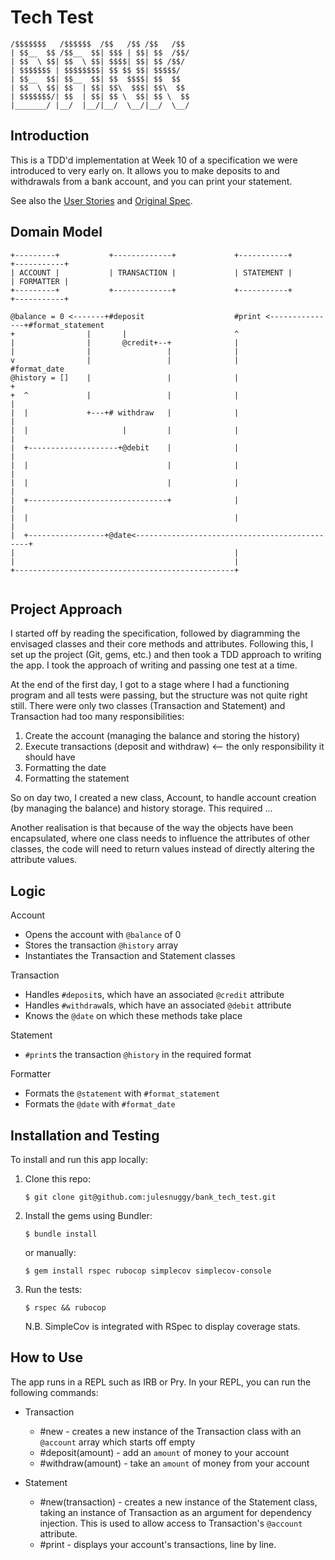 # Tech Test
```
/$$$$$$$   /$$$$$$  /$$   /$$ /$$   /$$
| $$__  $$ /$$__  $$| $$$ | $$| $$  /$$/
| $$  \ $$| $$  \ $$| $$$$| $$| $$ /$$/
| $$$$$$$ | $$$$$$$$| $$ $$ $$| $$$$$/
| $$__  $$| $$__  $$| $$  $$$$| $$  $$
| $$  \ $$| $$  | $$| $$\  $$$| $$\  $$
| $$$$$$$/| $$  | $$| $$ \  $$| $$ \  $$
|_______/ |__/  |__/|__/  \__/|__/  \__/
```

## Introduction
This is a TDD'd implementation at Week 10 of a specification we were introduced to very early on. It allows you to make deposits to and withdrawals from a bank account, and you can print your statement.

See also the [User Stories](UserStories.md) and [Original Spec](OriginalSpec.md).

## Domain Model
```
+---------+           +-------------+             +-----------+           +-----------+
| ACCOUNT |           | TRANSACTION |             | STATEMENT |           | FORMATTER |
+---------+           +-------------+             +-----------+           +-----------+

@balance = 0 <-------+#deposit                    #print <---------------+#format_statement
+                |       |                        ^
|                |       @credit+--+              |
|                |                 |              |
v                |                 |              |                       #format_date
@history = []    |                 |              |                       +
+  ^             |                 |              |                       |
|  |             +---+# withdraw   |              |                       |
|  |                     |         |              |                       |
|  +--------------------+@debit    |              |                       |
|  |                               |              |                       |
|  |                               |              |                       |
|  +-------------------------------+              |                       |
|  |                                              |                       |
|  +-----------------+@date<----------------------------------------------+
|                                                 |
|                                                 |
+-------------------------------------------------+


```

## Project Approach
I started off by reading the specification, followed by diagramming the envisaged classes and their core methods and attributes. Following this, I set up the project (Git, gems, etc.) and then took a TDD approach to writing the app. I took the approach of writing and passing one test at a time.

At the end of the first day, I got to a stage where I had a functioning program and all tests were passing, but the structure was not quite right still. There were only two classes (Transaction and Statement) and Transaction had too many responsibilities:
1. Create the account (managing the balance and storing the history)
2. Execute transactions (deposit and withdraw) <-- the only responsibility it should have
3. Formatting the date
4. Formatting the statement

So on day two, I created a new class, Account, to handle account creation (by managing the balance) and history storage. This required ...

Another realisation is that because of the way the objects have been encapsulated, where one class needs to influence the attributes of other classes, the code will need to return values instead of directly altering the attribute values.

## Logic
Account
  - Opens the account with `@balance` of 0
  - Stores the transaction `@history` array
  - Instantiates the Transaction and Statement classes

Transaction
  - Handles `#deposit`s, which have an associated `@credit` attribute
  - Handles `#withdraw`als, which have an associated `@debit` attribute
  - Knows the `@date` on which these methods take place

Statement
 - `#print`s the transaction `@history` in the required format

 Formatter
 - Formats the `@statement` with `#format_statement`
 - Formats the `@date` with `#format_date`

## Installation and Testing
To install and run this app locally:

1. Clone this repo:

   `$ git clone git@github.com:julesnuggy/bank_tech_test.git`

2. Install the gems using Bundler:

   `$ bundle install`

   or manually:

   `$ gem install rspec rubocop simplecov simplecov-console`

3. Run the tests:

   `$ rspec && rubocop`

   N.B. SimpleCov is integrated with RSpec to display coverage stats.

## How to Use
The app runs in a REPL such as IRB or Pry. In your REPL, you can run the following commands:
* Transaction
  * #new - creates a new instance of the Transaction class with an `@account` array which starts off empty
  * #deposit(amount) - add an `amount` of money to your account
  * #withdraw(amount) - take an `amount` of money from your account

* Statement
  * #new(transaction) - creates a new instance of the Statement class, taking an instance of Transaction as an argument for dependency injection. This is used to allow access to Transaction's `@account` attribute.
  * #print - displays your account's transactions, line by line.
